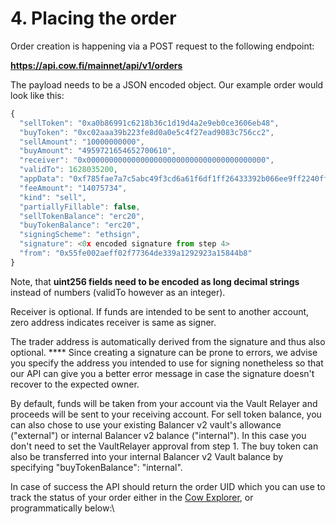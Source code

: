 # 4. Placing the order

Order creation is happening via a POST request to the following endpoint:

**https://api.cow.fi/mainnet/api/v1/orders**

The payload needs to be a JSON encoded object. Our example order would look like this:

```typescript
{
  "sellToken": "0xa0b86991c6218b36c1d19d4a2e9eb0ce3606eb48",
  "buyToken": "0xc02aaa39b223fe8d0a0e5c4f27ead9083c756cc2",
  "sellAmount": "10000000000",
  "buyAmount": "4959721654652700610",
  "receiver": "0x0000000000000000000000000000000000000000",
  "validTo": 1628035200,
  "appData": "0xf785fae7a7c5abc49f3cd6a61f6df1ff26433392b066ee9ff2240ff1eb7ab6e4",
  "feeAmount": "14075734",
  "kind": "sell",
  "partiallyFillable": false,
  "sellTokenBalance": "erc20",
  "buyTokenBalance": "erc20",
  "signingScheme": "ethsign",
  "signature": <0x encoded signature from step 4>
  "from": "0x55fe002aeff02f77364de339a1292923a15844b8"
}
```

Note, that **uint256 fields need to be encoded as long decimal strings** instead of numbers (validTo however as an integer).

Receiver is optional. If funds are intended to be sent to another account, zero address indicates receiver is same as signer.

The trader address is automatically derived from the signature and thus also optional. **** Since creating a signature can be prone to errors, we advise you specify the address you intended to use for signing nonetheless so that our API can give you a better error message in case the signature doesn't recover to the expected owner.

By default, funds will be taken from your account via the Vault Relayer and proceeds will be sent to your receiving account. For sell token balance, you can also chose to use your existing Balancer v2 vault's allowance ("external") or internal Balancer v2 balance ("internal"). In this case you don't need to set the VaultRelayer approval from step 1. The buy token can also be transferred into your internal Balancer v2 Vault balance by specifying "buyTokenBalance": "internal".

In case of success the API should return the order UID which you can use to track the status of your order either in the [Cow Explorer](https://explorer.cow.fi), or programmatically below:\
